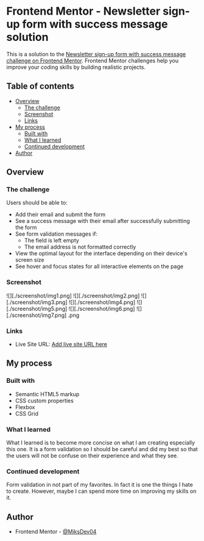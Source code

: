 # Frontend Mentor - Newsletter sign-up form with success message solution

This is a solution to the [Newsletter sign-up form with success message challenge on Frontend Mentor](https://www.frontendmentor.io/challenges/newsletter-signup-form-with-success-message-3FC1AZbNrv). Frontend Mentor challenges help you improve your coding skills by building realistic projects. 

## Table of contents

- [Overview](#overview)
  - [The challenge](#the-challenge)
  - [Screenshot](#screenshot)
  - [Links](#links)
- [My process](#my-process)
  - [Built with](#built-with)
  - [What I learned](#what-i-learned)
  - [Continued development](#continued-development)
- [Author](#author)


## Overview

### The challenge

Users should be able to:

- Add their email and submit the form
- See a success message with their email after successfully submitting the form
- See form validation messages if:
  - The field is left empty
  - The email address is not formatted correctly
- View the optimal layout for the interface depending on their device's screen size
- See hover and focus states for all interactive elements on the page

### Screenshot

![][./screenshot/img1.png]
![][./screenshot/img2.png]
![][./screenshot/img3.png]
![][./screenshot/img4.png]
![][./screenshot/img5.png]
![][./screenshot/img6.png]
![][./screenshot/img7.png]
.png

### Links

- Live Site URL: [Add live site URL here](https://your-live-site-url.com)

## My process

### Built with

- Semantic HTML5 markup
- CSS custom properties
- Flexbox
- CSS Grid

### What I learned

What I learned is to become more concise on what I am creating especially this one. It is a form validation so I should be careful and did my best so that the users will not be confuse on their experience and what they see.


### Continued development

Form validation in not part of my favorites. In fact it is one the things I hate to create. However, maybe I can spend more time on improving my skills on it.



## Author

- Frontend Mentor - [@MiksDev04](https://www.frontendmentor.io/profile/MiksDev04)



[def]: ./screenshot/img1.png
[def]: ./screenshot/img2.png
[def]: ./screenshot/img3.png
[def]: ./screenshot/img4.png
[def]: ./screenshot/img5.png
[def]: ./screenshot/img6.png
[def]: ./screenshot/img7.png